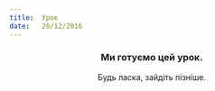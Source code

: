 ```yaml
---
title:  Урок
date:   20/12/2016
---
```


### <center>Ми готуємо цей урок.</center>
<center>Будь ласка, зайдіть пізніше.</center>